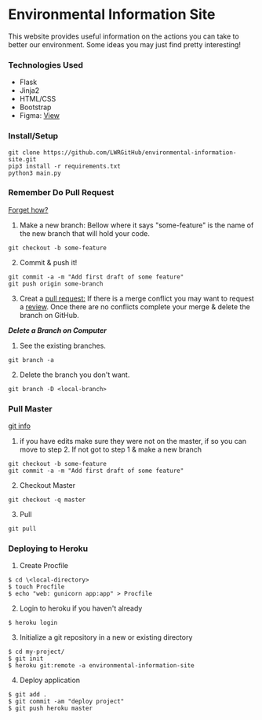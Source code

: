 # Environmental Information Site
This website provides useful information on the actions you can take to better our environment. Some ideas you may just find pretty interesting!

### Technologies Used
- Flask
- Jinja2
- HTML/CSS
- Bootstrap
- Figma: [View](https://www.figma.com/file/aW1j9lTebdS4xTtFqWorsl/GG-Green-Group?node-id=0%3A1)

### Install/Setup

```
git clone https://github.com/LWRGitHub/environmental-information-site.git
pip3 install -r requirements.txt
python3 main.py
```

<!-- **Install**

N/A

**Run**

N/A -->

### Remember Do Pull Request 
[Forget how?](https://yangsu.github.io/pull-request-tutorial/)
1. Make a new branch: Bellow where it says "some-feature" is the name of the new branch that will hold your code.
```
git checkout -b some-feature
```
2. Commit & push it!
```
git commit -a -m "Add first draft of some feature"
git push origin some-branch
```
3. Creat a [pull request:](https://docs.github.com/en/github/collaborating-with-issues-and-pull-requests/creating-a-pull-request) If there is a merge conflict you may want to request a [review](https://docs.github.com/en/github/collaborating-with-issues-and-pull-requests/requesting-a-pull-request-review). Once there are no conflicts complete your merge & delete the branch on GitHub.

***Delete a Branch on Computer***
1. See the existing branches.
```
git branch -a
```
2. Delete the branch you don't want.
```
git branch -D <local-branch>
```

### Pull Master
[git info](https://git-scm.com/docs/git-checkout)
1. if you have edits make sure they were not on the master, if so you can move to step 2. If not got to step 1 & make a new branch
```
git checkout -b some-feature
git commit -a -m "Add first draft of some feature"
```
2. Checkout Master
```
git checkout -q master
```
3. Pull
```
git pull
```

### Deploying to Heroku
1. Create Procfile
```
$ cd \<local-directory>
$ touch Procfile
$ echo "web: gunicorn app:app" > Procfile
```
2. Login to heroku if you haven't already
```
$ heroku login
```
3. Initialize a git repository in a new or existing directory
```
$ cd my-project/
$ git init
$ heroku git:remote -a environmental-information-site
```
4. Deploy application
```
$ git add .
$ git commit -am "deploy project"
$ git push heroku master
```

<!-- ### Images of Site
<img alt="..." src="https://github.com/lwrgithub/gif-search-site/blob/master/..." />  -->

<!-- Test comment -->